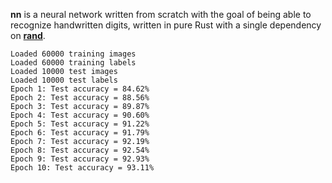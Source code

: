 **nn** is a neural network written from scratch with the goal of being able to
recognize handwritten digits, written in pure Rust with a single dependency on
[**rand**](https://docs.rs/rand/latest/rand/).

```
Loaded 60000 training images
Loaded 60000 training labels
Loaded 10000 test images
Loaded 10000 test labels
Epoch 1: Test accuracy = 84.62%
Epoch 2: Test accuracy = 88.56%
Epoch 3: Test accuracy = 89.87%
Epoch 4: Test accuracy = 90.60%
Epoch 5: Test accuracy = 91.22%
Epoch 6: Test accuracy = 91.79%
Epoch 7: Test accuracy = 92.19%
Epoch 8: Test accuracy = 92.54%
Epoch 9: Test accuracy = 92.93%
Epoch 10: Test accuracy = 93.11%
```
